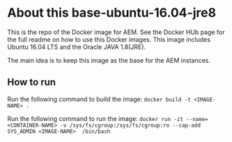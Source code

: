 # About this base-ubuntu-16.04-jre8
This is the repo of the Docker image for AEM. See the Docker HUb page for the full readme on  how to use this Docker images.
This image includes Ubuntu 16.04 LTS and the Oracle JAVA 1.8(JRE).

The main idea is to keep this image as the base for the AEM instances.

## How to run
Run the following command to build the image:
`docker build -t <IMAGE-NAME> .`

Run the following command to run the image:
`docker run -it --name=<CONTAINER-NAME> -v /sys/fs/cgroup:/sys/fs/cgroup:ro --cap-add SYS_ADMIN <IMAGE-NAME>  /bin/bash`


